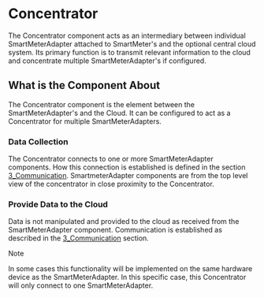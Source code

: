 # Concentrator

The Concentrator component acts as an intermediary between individual SmartMeterAdapter attached to SmartMeter's and the optional central cloud system. Its primary function is to transmit relevant information to the cloud and concentrate multiple SmartMeterAdapter's if configured. 

## What is the Component About

The Concentrator component is the element between the SmartMeterAdapter's and the Cloud. It can be configured to act as a Concentrator for multiple SmartMeterAdapters.

### Data Collection

The Concentrator connects to one or more SmartMeterAdapter components. How this connection is established is defined in the section [3_Communication](./../3_Communication/overview.md). SmartmeterAdapter components are from the top level view of the concentrator in close proximity to the Concentrator.

### Provide Data to the Cloud

Data is not manipulated and provided to the cloud as received from the SmartMeterAdapter component. Communication is established as described in the [3_Communication](./../3_Communication/overview.md) section.

> [!NOTE]
> In some cases this functionality will be implemented on the same hardware device as the SmartMeterAdapter. In this specific case, this Concentrator will only connect to one SmartMeterAdapter.
